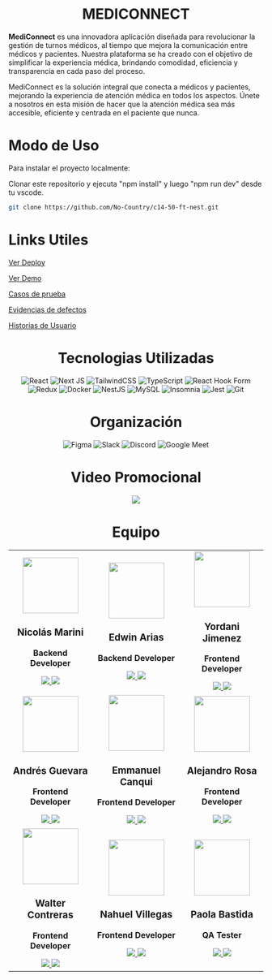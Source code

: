 <h1 align="center">MEDICONNECT</h1>

**MediConnect** es una innovadora aplicación diseñada para revolucionar la gestión de turnos médicos, al tiempo que mejora la comunicación entre médicos y pacientes. Nuestra plataforma se ha creado con el objetivo de simplificar la experiencia médica, brindando comodidad, eficiencia y transparencia en cada paso del proceso.

MediConnect es la solución integral que conecta a médicos y pacientes, mejorando la experiencia de atención médica en todos los aspectos. Únete a nosotros en esta misión de hacer que la atención médica sea más accesible, eficiente y centrada en el paciente que nunca.

# Modo de Uso

Para instalar el proyecto localmente: 

Clonar este repositorio y ejecuta "npm install" y luego "npm run dev" desde tu vscode.
   ```sh
   git clone https://github.com/No-Country/c14-50-ft-nest.git
   ```

# Links Utiles

<a href="https://frontend-no-country-actual.onrender.com/">Ver Deploy</a>

<a href="https://drive.google.com/file/d/1NPyXOKYHvVljO5DgDAMFHEGkJOqRYqBk/view">Ver Demo</a>

<a href="https://drive.google.com/drive/folders/1ldvFnCYO9syiX2dsMPXNCkh6YrHpu6Ef?usp=drive_link">Casos de prueba</a>

<a href="https://drive.google.com/drive/folders/1BpWqUoebs_KLzFTlaD-b3QHDakfpWSGN?lfhs=2">Evidencias de defectos</a>

<a href="https://drive.google.com/drive/folders/1ZxJLnXuup5vFMmgN_P960tNKhNMfpt9K?lfhs=2">Historias de Usuario</a>

<div align="center">

# Tecnologias Utilizadas
![React](https://img.shields.io/badge/react-%2320232a.svg?style=for-the-badge&logo=react&logoColor=%2361DAFB)
![Next JS](https://img.shields.io/badge/Next-black?style=for-the-badge&logo=next.js&logoColor=white)
![TailwindCSS](https://img.shields.io/badge/tailwindcss-%2338B2AC.svg?style=for-the-badge&logo=tailwind-css&logoColor=white)
![TypeScript](https://img.shields.io/badge/typescript-%23007ACC.svg?style=for-the-badge&logo=typescript&logoColor=white)
![React Hook Form](https://img.shields.io/badge/React%20Hook%20Form-%23EC5990.svg?style=for-the-badge&logo=reacthookform&logoColor=white)
![Redux](https://img.shields.io/badge/redux-%23593d88.svg?style=for-the-badge&logo=redux&logoColor=white)
![Docker](https://img.shields.io/badge/docker-%230db7ed.svg?style=for-the-badge&logo=docker&logoColor=white)
![NestJS](https://img.shields.io/badge/nestjs-%23E0234E.svg?style=for-the-badge&logo=nestjs&logoColor=white)
![MySQL](https://img.shields.io/badge/mysql-%2300f.svg?style=for-the-badge&logo=mysql&logoColor=white)
![Insomnia](https://img.shields.io/badge/Insomnia-black?style=for-the-badge&logo=insomnia&logoColor=5849BE)
![Jest](https://img.shields.io/badge/-jest-%23C21325?style=for-the-badge&logo=jest&logoColor=white)
![Git](https://img.shields.io/badge/git-%23F05033.svg?style=for-the-badge&logo=git&logoColor=white)

# Organización
![Figma](https://img.shields.io/badge/figma-%23F24E1E.svg?style=for-the-badge&logo=figma&logoColor=white)
![Slack](https://img.shields.io/badge/Slack-4A154B?style=for-the-badge&logo=slack&logoColor=white)
![Discord](https://img.shields.io/badge/Discord-%235865F2.svg?style=for-the-badge&logo=discord&logoColor=white)
![Google Meet](https://img.shields.io/badge/Google%20Meet-00897B?style=for-the-badge&logo=google-meet&logoColor=white)

</div>

<h1 align="center">Video Promocional</h1>

<p align="center">
<a href="https://drive.google.com/file/d/1NPyXOKYHvVljO5DgDAMFHEGkJOqRYqBk/view">
<img src="https://img.shields.io/badge/Video-C14_50_FT_NEST-red?style=for-the-badge&logo=youtube"/></a>
</p>

<div align="center">

<h1 align="center">Equipo</h1>
<table>
  <tbody>
    <tr>
      <td>
        <div align="center">
          <img src="https://ca.slack-edge.com/T02KS88FB0E-U05UGB1QMA4-38b7595816a8-512" width="110px"/>
          <div align="center">
            <h3>Nicolás Marini</h3>
            <strong>
              <p>Backend Developer</p>
            </strong>
            <a href="https://github.com/nicoliprogramer">
              <img src="https://img.shields.io/badge/github-%23121011.svg?style=for-the-badge&logo=github&logoColor=white"/>
            </a>
            <a href="">
              <img src="https://img.shields.io/badge/linkedin-%230077B5.svg?style=for-the-badge&logo=linkedin&logoColor=white"/>
            </a>
          </div>
        </div>
      </td>
      <td>
        <div align="center">
          <img src="https://ca.slack-edge.com/T02KS88FB0E-U02P14BAZ9V-gbce1118c833-512" width="110px"/>
          <div align="center">
            <h3>Edwin Arias</h3>
            <strong>
              <p>Backend Developer</p>
            </strong>
            <a href="https://github.com/ferwinred">
              <img src="https://img.shields.io/badge/github-%23121011.svg?style=for-the-badge&logo=github&logoColor=white"/>
            </a>
            <a href="">
              <img src="https://img.shields.io/badge/linkedin-%230077B5.svg?style=for-the-badge&logo=linkedin&logoColor=white"/>
            </a>
          </div>
        </div>
      </td>
      <td>
        <div align="center">
          <img src="https://ca.slack-edge.com/T02KS88FB0E-U05U98FR42H-85de93e5ef2a-512" width="110px"/>
          <div align="center">
            <h3>Yordani Jimenez</h3>
            <strong>
              <p>Frontend Developer</p>
            </strong>
            <a href="https://github.com/YordanPZ">
              <img src="https://img.shields.io/badge/github-%23121011.svg?style=for-the-badge&logo=github&logoColor=white"/>
            </a>
            <a href="https://www.linkedin.com/in/yordan-jimenez/">
              <img src="https://img.shields.io/badge/linkedin-%230077B5.svg?style=for-the-badge&logo=linkedin&logoColor=white"/>
            </a>
          </div>
        </div>
      </td>
    </tr>
    <tr>
      <td>
        <div align="center">
          <img src="https://ca.slack-edge.com/T02KS88FB0E-U05UQQWA6RF-213b12c62eb6-512" width="110px"/>
          <div align="center">
            <h3>Andrés Guevara</h3>
            <strong>
              <p>Frontend Developer</p>
            </strong>
            <a href="https://github.com/PilotBase6">
              <img src="https://img.shields.io/badge/github-%23121011.svg?style=for-the-badge&logo=github&logoColor=white"/>
            </a>
            <a href="">
              <img src="https://img.shields.io/badge/linkedin-%230077B5.svg?style=for-the-badge&logo=linkedin&logoColor=white"/>
            </a>
          </div>
        </div>
      </td>
      <td>
        <div align="center">
          <img src="https://ca.slack-edge.com/T02KS88FB0E-U05TBMJH6E7-e3c5c7282e9f-512" width="110px"/>
          <div align="center">
            <h3>Emmanuel Canqui</h3>
            <strong>
              <p>Frontend Developer</p>
            </strong>
            <a href="https://github.com/leitsman">
              <img src="https://img.shields.io/badge/github-%23121011.svg?style=for-the-badge&logo=github&logoColor=white"/>
            </a>
            <a href="https://www.linkedin.com/in/emmanuel-marthin-c/">
              <img src="https://img.shields.io/badge/linkedin-%230077B5.svg?style=for-the-badge&logo=linkedin&logoColor=white"/>
            </a>
          </div>
        </div>
      </td>
      <td>
        <div align="center">
          <img src="https://ca.slack-edge.com/T02KS88FB0E-U05NU2E43PH-d7ed29977805-512" width="110px"/>
          <div align="center">
            <h3>Alejandro Rosa</h3>
            <strong>
              <p>Frontend Developer</p>
            </strong>
            <a href="https://www.github.com/samotSama">
              <img src="https://img.shields.io/badge/github-%23121011.svg?style=for-the-badge&logo=github&logoColor=white"/>
            </a>
            <a href="https://www.linkedin.com/in/h-alejandro-rosa/">
              <img src="https://img.shields.io/badge/linkedin-%230077B5.svg?style=for-the-badge&logo=linkedin&logoColor=white"/>
            </a>
          </div>
        </div>
      </td>
    </tr>
    <tr>
      <td>
        <div align="center">
          <img src="https://ca.slack-edge.com/T02KS88FB0E-U05R5AAJ59N-4b47320459b1-512" width="110px"/>
          <div align="center">
            <h3>Walter Contreras</h3>
            <strong>
              <p>Frontend Developer</p>
            </strong>
            <a href="https://github.com/tomijos">
              <img src="https://img.shields.io/badge/github-%23121011.svg?style=for-the-badge&logo=github&logoColor=white"/>
            </a>
            <a href="">
              <img src="https://img.shields.io/badge/linkedin-%230077B5.svg?style=for-the-badge&logo=linkedin&logoColor=white"/>
            </a>
          </div>
        </div>
      </td>
      <td>
        <div align="center">
          <img src="https://ca.slack-edge.com/T02KS88FB0E-U05U97AE0N9-d2143a993829-512" width="110px"/>
          <div align="center">
            <h3>Nahuel Villegas</h3>
            <strong>
              <p>Frontend Developer</p>
            </strong>
            <a href="https://github.com/Nahu258">
              <img src="https://img.shields.io/badge/github-%23121011.svg?style=for-the-badge&logo=github&logoColor=white"/>
            </a>
            <a href="https://www.linkedin.com/in/villegasnahuel/">
              <img src="https://img.shields.io/badge/linkedin-%230077B5.svg?style=for-the-badge&logo=linkedin&logoColor=white"/>
            </a>
          </div>
        </div>
      </td>
      <td>
        <div align="center">
          <img src="https://ca.slack-edge.com/T02KS88FB0E-U05SVNR5RUN-244848714216-512" width="110px"/>
          <div align="center">
            <h3>Paola Bastida</h3>
            <strong>
              <p>QA Tester</p>
            </strong>
            <a href="https://github.com/PaoBasQA">
              <img src="https://img.shields.io/badge/github-%23121011.svg?style=for-the-badge&logo=github&logoColor=white"/>
            </a>
            <a href="https://www.linkedin.com/in/paola-bastida-qa/">
              <img src="https://img.shields.io/badge/linkedin-%230077B5.svg?style=for-the-badge&logo=linkedin&logoColor=white"/>
            </a>
          </div>
        </div>
      </td>
    </tr>
  </tbody>
</table>

</div>
